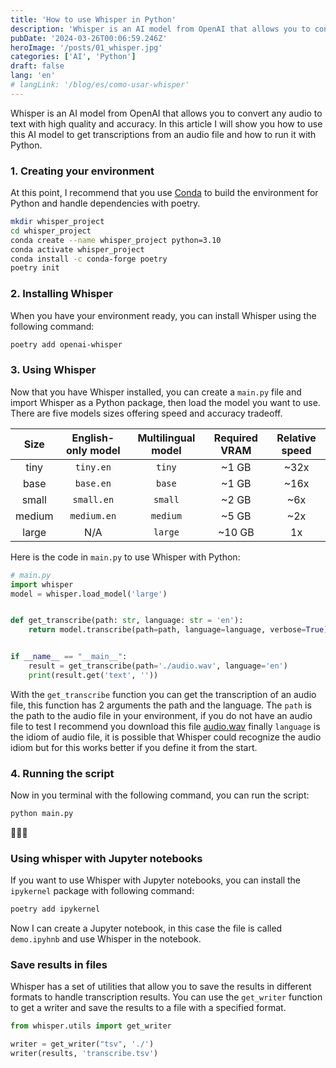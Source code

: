 ```yaml
---
title: 'How to use Whisper in Python'
description: 'Whisper is an AI model from OpenAI that allows you to convert any audio to text with high quality and accuracy.'
pubDate: '2024-03-26T00:06:59.246Z'
heroImage: '/posts/01_whisper.jpg'
categories: ['AI', 'Python']
draft: false
lang: 'en'
# langLink: '/blog/es/como-usar-whisper'
---
```


Whisper is an AI model from OpenAI that allows you to convert any audio to text with high quality and accuracy. In this article I will show you how to use this AI model to get transcriptions from an audio file and how to run it with Python.

### 1. Creating your environment

At this point, I recommend that you use [Conda](https://docs.conda.io/en/latest/) to build the environment for Python and handle dependencies with poetry.

```sh
mkdir whisper_project
cd whisper_project
conda create --name whisper_project python=3.10
conda activate whisper_project
conda install -c conda-forge poetry
poetry init
```

### 2. Installing Whisper

When you have your environment ready, you can install Whisper using the following command:

```sh
poetry add openai-whisper
```

### 3. Using Whisper

Now that you have Whisper installed, you can create a `main.py` file and import Whisper as a Python package, then load the model you want to use. There are five models sizes offering speed and accuracy tradeoff.

<div class="w-full overflow-x-auto">

|  Size  | English-only model | Multilingual model | Required VRAM | Relative speed |
|:------:|:------------------:|:------------------:|:-------------:|:--------------:|
|  tiny  |     `tiny.en`      |       `tiny`       |     ~1 GB     |      ~32x      |
|  base  |     `base.en`      |       `base`       |     ~1 GB     |      ~16x      |
| small  |     `small.en`     |      `small`       |     ~2 GB     |      ~6x       |
| medium |    `medium.en`     |      `medium`      |     ~5 GB     |      ~2x       |
| large  |        N/A         |      `large`       |    ~10 GB     |       1x       |

</div>

Here is the code in `main.py` to use Whisper with Python:

```py
# main.py
import whisper
model = whisper.load_model('large')


def get_transcribe(path: str, language: str = 'en'):
    return model.transcribe(path=path, language=language, verbose=True)


if __name__ == "__main__":
    result = get_transcribe(path='./audio.wav', language='en')
    print(result.get('text', ''))
```

With the `get_transcribe` function you can get the transcription of an audio file, this function has 2 arguments the path and the language. The `path` is the path to the audio file in your environment, if you do not have an audio file to test I recommend you download this file [audio.wav](https://github.com/Azure-Samples/cognitive-services-speech-sdk/raw/master/samples/cpp/windows/console/samples/enrollment_audio_katie.wav) finally `language` is the idiom of audio file, it is possible that Whisper could recognize the audio idiom but for this works better if you define it from the start.

### 4. Running the script

Now in you terminal with the following command, you can run the script:

```sh
python main.py
```

🎉🎉🎉

### Using whisper with Jupyter notebooks

If you want to use Whisper with Jupyter notebooks, you can install the `ipykernel` package with following command:

```sh
poetry add ipykernel
```

Now I can create a Jupyter notebook, in this case the file is called `demo.ipyhnb` and use Whisper in the notebook.

### Save results in files

Whisper has a set of utilities that allow you to save the results in different formats to handle transcription results. You can use the `get_writer` function to get a writer and save the results to a file with a specified format.

```py
from whisper.utils import get_writer

writer = get_writer("tsv", './')
writer(results, 'transcribe.tsv')
```
